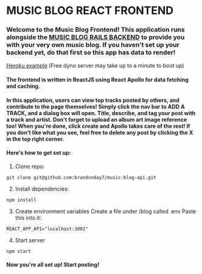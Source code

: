 # MUSIC BLOG REACT FRONTEND

### Welcome to the Music Blog Frontend! This application runs alongside the [MUSIC BLOG RAILS BACKEND](https://github.com/brandonday7/music-blog-api) to provide you with your very own music blog. If you haven't set up your backend yet, do that first so this app has data to render!

[Heroku example](http://brandonday-music-blog.herokuapp.com/) (Free dyno server may take up to a minute to boot up)

#### The frontend is written in ReactJS using React Apollo for data fetching and caching.

#### In this application, users can view top tracks posted by others, and contribute to the page themselves! Simply click the nav bar to ADD A TRACK, and a dialog box will open. Title, describe, and tag your post with a track and artist. Don't forget to upload an album art image reference too! When you're done, click create and Apollo takes care of the rest! If you don't like what you see, feel free to delete any post by clicking the X in the top right corner.

#### Here's how to get set up:

1. Clone repo:

```
git clone git@github.com:brandonday7/music-blog-api.git
```

2. Install dependencies:

```
npm install
```

3. Create environment variables
   Create a file under /blog called .env
   Paste this into it:

```
REACT_APP_API="localhost:3001"
```

4. Start server

```
npm start
```

#### Now you're all set up! Start posting!
